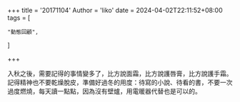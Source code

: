 +++
title = '20171104'
Author = 'liko'
date = 2024-04-02T22:11:52+08:00
tags = [
    
    "動態回顧",
    
]

+++

入秋之後，需要記得的事情變多了，比方說面霜，比方說護唇膏，比方說護手霜。記得精神也不要乾燥脫皮，準備好過冬的用度：待寫的小說、待看的書，不要一次過度燃燒，每天讀一點點，因為沒有壁爐，用電暖器代替也是可以的。